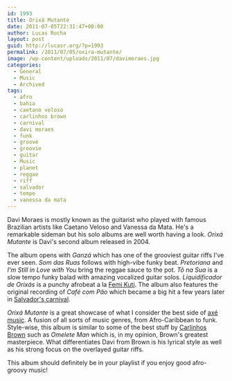 ```yaml
---
id: 1993
title: Orixá Mutante
date: 2011-07-05T22:31:47+00:00
author: Lucas Rocha
layout: post
guid: http://lucasr.org/?p=1993
permalink: /2011/07/05/oxira-mutante/
image: /wp-content/uploads/2011/07/davimoraes.jpg
categories:
  - General
  - Music
  - Archived
tags:
  - afro
  - bahia
  - caetano veloso
  - carlinhos brown
  - carnival
  - davi moraes
  - funk
  - groove
  - groovie
  - guitar
  - Music
  - planet
  - reggae
  - riff
  - salvador
  - tempo
  - vanessa da mata
---
```

Davi Moraes is mostly known as the guitarist who played with famous Brazilian
artists like Caetano Veloso and Vanessa da Mata. He's a remarkable sideman but
his solo albums are well worth having a look. _Orixá Mutante_ is Davi's second
album released in 2004.

The album opens with _Ganzá_ which has one of the grooviest guitar riffs I've
ever seen. _Som das Ruas_ follows with high-vibe funky beat. _Pretoriana_ and
_I'm Still in Love with You_ bring the reggae sauce to the pot. _Tô na Sua_ is
a slow tempo funky balad with amazing vocalized guitar solos. _Liquidificador
de Orixás_ is a punchy afrobeat a la [Femi
Kuti](http://en.wikipedia.org/wiki/Femi_Kuti). The album also features the
original recording of _Café com Pão_ which became a big hit a few years later
in [Salvador's
carnival](http://en.wikipedia.org/wiki/Salvador,_Bahia#Carnival.2FCarnaval).

_Orixá Mutante_ is a great showcase of what I consider the best side of [axé
music](http://en.wikipedia.org/wiki/Ax%C3%A9_music). A fusion of all sorts of
music genres, from Afro-Caribbean to funk. Style-wise, this album is similar to
some of the best stuff by [Carlinhos
Brown](http://en.wikipedia.org/wiki/Carlinhos_Brown) such as _Omelete Man_
which is, in my opinion, Brown's greatest masterpiece. What differentiates Davi
from Brown is his lyrical style as well as his strong focus on the overlayed
guitar riffs.

This album should definitely be in your playlist if you enjoy good afro-groovy
music!
